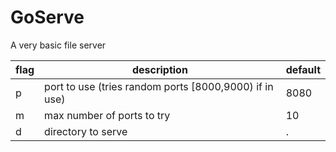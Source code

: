 # GoServe
A very basic file server

flag|description|default
-|-|-
p|port to use (tries random ports [8000,9000) if in use)|8080
m|max number of ports to try|10
d|directory to serve|.